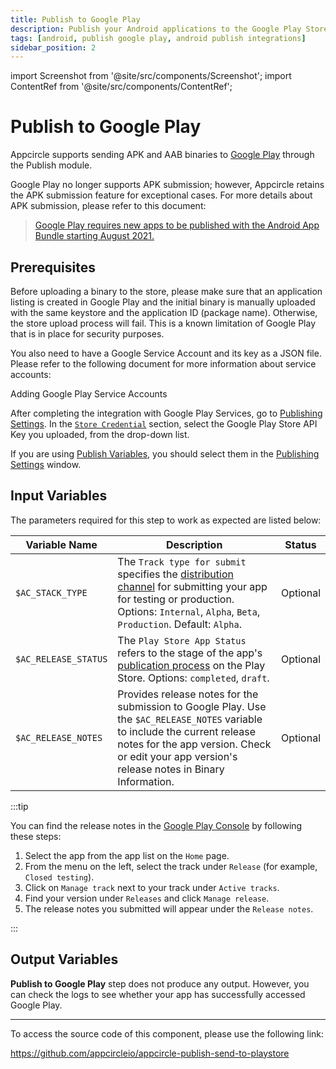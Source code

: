 ```yaml
---
title: Publish to Google Play
description: Publish your Android applications to the Google Play Store with Appcircle's Publish module.
tags: [android, publish google play, android publish integrations]
sidebar_position: 2
---
```


import Screenshot from '@site/src/components/Screenshot';
import ContentRef from '@site/src/components/ContentRef';

# Publish to Google Play

Appcircle supports sending APK and AAB binaries to [Google Play](https://play.google.com) through the Publish module.

Google Play no longer supports APK submission; however, Appcircle retains the APK submission feature for exceptional cases. For more details about APK submission, please refer to this document:

> [Google Play requires new apps to be published with the Android App Bundle starting August 2021.](https://android-developers.googleblog.com/2021/06/the-future-of-android-app-bundles-is.html)

## Prerequisites

Before uploading a binary to the store, please make sure that an application listing is created in Google Play and the initial binary is manually uploaded with the same keystore and the application ID (package name). Otherwise, the store upload process will fail. This is a known limitation of Google Play that is in place for security purposes.

You also need to have a Google Service Account and its key as a JSON file. Please refer to the following document for more information about service accounts:

<ContentRef url="/account/my-organization/api-integrations/adding-google-play-service-account">
  Adding Google Play Service Accounts
</ContentRef>

After completing the integration with Google Play Services, go to [Publishing Settings](/publish-module/publish-settings). In the [`Store Credential`](/publish-module/publish-settings#store-credentials) section, select the Google Play Store API Key you uploaded, from the drop-down list.

If you are using [Publish Variables](/publish-module/publish-settings#publish-variables), you should select them in the [Publishing Settings](/publish-module/publish-settings) window.

## Input Variables

The parameters required for this step to work as expected are listed below:

<Screenshot url='https://cdn.appcircle.io/docs/assets/android-publishflow-publish-google-play-1.png'/>

| Variable Name        | Description                                                                                                                                                                                                                                       | Status   |
| -------------------- | ------------------------------------------------------------------------------------------------------------------------------------------------------------------------------------------------------------------------------------------------- | -------- |
| `$AC_STACK_TYPE`     | The `Track type for submit` specifies the [distribution channel](https://developers.google.com/android-publisher/tracks) for submitting your app for testing or production. Options: `Internal`, `Alpha`, `Beta`, `Production`. Default: `Alpha`. | Optional |
| `$AC_RELEASE_STATUS` | The `Play Store App Status` refers to the stage of the app's [publication process](https://support.google.com/googleplay/android-developer/answer/9859751?hl=en#zippy=%2Capp-status) on the Play Store. Options: `completed`, `draft`.            | Optional |
| `$AC_RELEASE_NOTES`  | Provides release notes for the submission to Google Play. Use the `$AC_RELEASE_NOTES` variable to include the current release notes for the app version. Check or edit your app version's release notes in Binary Information.                    | Optional |

:::tip

You can find the release notes in the [Google Play Console](https://play.google.com/console) by following these steps:

1. Select the app from the app list on the `Home` page.
2. From the menu on the left, select the track under `Release` (for example, `Closed testing`).
3. Click on `Manage track` next to your track under `Active tracks`.
4. Find your version under `Releases` and click `Manage release`.
5. The release notes you submitted will appear under the `Release notes`.

<Screenshot url='https://cdn.appcircle.io/docs/assets/android-publishflow-publish-google-play-2.png'/>

:::

## Output Variables

**Publish to Google Play** step does not produce any output. However, you can check the logs to see whether your app has successfully accessed Google Play.

<Screenshot url='https://cdn.appcircle.io/docs/assets/android-publishflow-publish-google-play-3.png'/>

---

To access the source code of this component, please use the following link:

https://github.com/appcircleio/appcircle-publish-send-to-playstore
